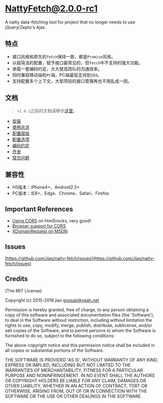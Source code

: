 # NattyFetch@2.0.0-rc1

A natty data-fetching tool for project that no longer needs to use jQuery/Zepto's Ajax.

## 特点

* 接口风格和原生的`fetch`保持一致，都是`Promise`风格。
* 以超简洁的配置，赋予接口最常见的，但`fetch`中不支持的强大功能。
* 承载一套编码约定，大大提高团队的沟通效率。
* 同时兼容移动端和`PC`端，PC端最低支持到`IE8`。
* 支持配置多个上下文，大型项目的接口管理再也不用乱成一团。

## 文档

> `v1.0.2`之前的文档请移步[这里](https://github.com/Jias/natty-fetch/tree/v1.0.2)。

* [安装](https://github.com/Jias/natty-fetch/docs/install.md)
* [使用总览](https://github.com/Jias/natty-fetch/docs/start.md)
* [配置层级](https://github.com/Jias/natty-fetch/docs/option_levels.md)
* [配置选项](https://github.com/Jias/natty-fetch/docs/options.md)
* [编码约定](https://github.com/Jias/natty-fetch/docs/rules.md)
* [开发](https://github.com/Jias/natty-fetch/docs/dev.md)
* [常见问题](https://github.com/Jias/natty-fetch/docs/questions.md)

## 兼容性

* H5版本：iPhone4+、Android2.3+
* PC版本：IE8+、Edge、Chrome、Safari、Firefox


## Important References

* [Using CORS](http://www.html5rocks.com/en/tutorials/cors/) on html5rocks, very good!
* [Browser support for CORS](http://enable-cors.org/client.html)
* [XDomainRequest on MSDN](https://msdn.microsoft.com/en-us/library/cc288060(VS.85).aspx)

## Issues

[https://github.com/Jias/natty-fetch/issues](https://github.com/Jias/natty-fetch/issues)

## Credits

(The MIT License)

Copyright (c) 2015-2016 jias <gnosaij@yeah.net>

Permission is hereby granted, free of charge, to any person obtaining a copy of this software and associated documentation files (the 'Software'), to deal in the Software without restriction, including without limitation the rights to use, copy, modify, merge, publish, distribute, sublicense, and/or sell copies of the Software, and to permit persons to whom the Software is furnished to do so, subject to the following conditions:

The above copyright notice and this permission notice shall be included in all copies or substantial portions of the Software.

THE SOFTWARE IS PROVIDED 'AS IS', WITHOUT WARRANTY OF ANY KIND, EXPRESS OR IMPLIED, INCLUDING BUT NOT LIMITED TO THE WARRANTIES OF MERCHANTABILITY, FITNESS FOR A PARTICULAR PURPOSE AND NONINFRINGEMENT. IN NO EVENT SHALL THE AUTHORS OR COPYRIGHT HOLDERS BE LIABLE FOR ANY CLAIM, DAMAGES OR OTHER LIABILITY, WHETHER IN AN ACTION OF CONTRACT, TORT OR OTHERWISE, ARISING FROM, OUT OF OR IN CONNECTION WITH THE SOFTWARE OR THE USE OR OTHER DEALINGS IN THE SOFTWARE.
